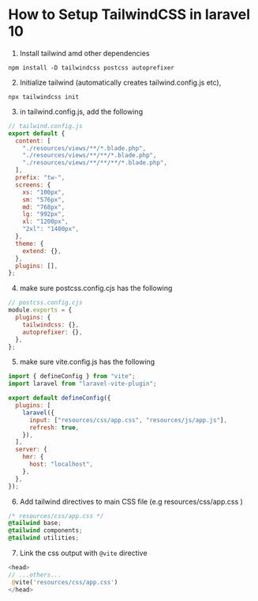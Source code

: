 <!-- @format -->

# How to Setup TailwindCSS in laravel 10

1. Install tailwind amd other dependencies

```
npm install -D tailwindcss postcss autoprefixer
```

2. Initialize tailwind (automatically creates tailwind.config.js etc),

```
npx tailwindcss init
```

3. in tailwind.config.js, add the following

```js
// tailwind.config.js
export default {
  content: [
    "./resources/views/**/*.blade.php",
    "./resources/views/**/**/*.blade.php",
    "./resources/views/**/**/**/*.blade.php",
  ],
  prefix: "tw-",
  screens: {
    xs: "100px",
    sm: "576px",
    md: "768px",
    lg: "992px",
    xl: "1200px",
    "2xl": "1400px",
  },
  theme: {
    extend: {},
  },
  plugins: [],
};
```

4. make sure postcss.config.cjs has the following

```js
// postcss.config.cjs
module.exports = {
  plugins: {
    tailwindcss: {},
    autoprefixer: {},
  },
};
```

5. make sure vite.config.js has the following

```js
import { defineConfig } from "vite";
import laravel from "laravel-vite-plugin";

export default defineConfig({
  plugins: [
    laravel({
      input: ["resources/css/app.css", "resources/js/app.js"],
      refresh: true,
    }),
  ],
  server: {
    hmr: {
      host: "localhost",
    },
  },
});
```

6. Add tailwind directives to main CSS file (e.g resources/css/app.css )

```css
/* resources/css/app.css */
@tailwind base;
@tailwind components;
@tailwind utilities;
```

7. Link the css output with `@vite` directive

```php
<head>
// ...others...
 @vite('resources/css/app.css')
</head>
```
